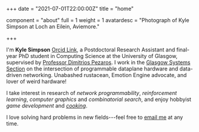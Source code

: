 +++
date = "2021-07-01T22:00:00Z"
title = "home"

component = "about"
full = 1
weight = 1
avatardesc = "Photograph of Kyle Simpson at Loch an Eilein, Aviemore."

+++

I'm **Kyle Simpson** [Orcid Link](https://orcid.org/0000-0001-8068-9909), a Postdoctoral Research Assistant and final-year PhD student in Computing Science at the University of Glasgow, supervised by [Professor Dimitrios Pezaros](https://www.gla.ac.uk/schools/computing/staff/dimitriospezaros/).
I work in the [Glasgow Systems Section](https://www.gla.ac.uk/schools/computing/research/researchsections/systems-section/) on the intersection of programmable dataplane hardware and data-driven networking.
Unabashed rustacean, Emotion Engine advocate, and lover of weird hardware!

I take interest in research of *network programmability*, *reinforcement learning*, *computer graphics* and *combinatorial search*, and enjoy hobbyist *game development* and [*cooking*](/recipe).

I love solving hard problems in new fields---feel free to [email me](mailto:kyleandrew.simpson@gmail.com) at any time.
